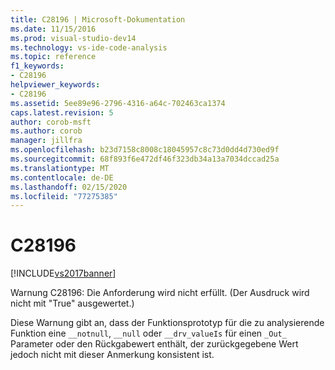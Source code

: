 ```yaml
---
title: C28196 | Microsoft-Dokumentation
ms.date: 11/15/2016
ms.prod: visual-studio-dev14
ms.technology: vs-ide-code-analysis
ms.topic: reference
f1_keywords:
- C28196
helpviewer_keywords:
- C28196
ms.assetid: 5ee89e96-2796-4316-a64c-702463ca1374
caps.latest.revision: 5
author: corob-msft
ms.author: corob
manager: jillfra
ms.openlocfilehash: b23d7158c8008c18045957c8c73d0dd4d730ed9f
ms.sourcegitcommit: 68f893f6e472df46f323db34a13a7034dccad25a
ms.translationtype: MT
ms.contentlocale: de-DE
ms.lasthandoff: 02/15/2020
ms.locfileid: "77275385"
---
```

# <a name="c28196"></a>C28196
[!INCLUDE[vs2017banner](../includes/vs2017banner.md)]

Warnung C28196: Die Anforderung wird nicht erfüllt. (Der Ausdruck wird nicht mit "True" ausgewertet.)  
  
 Diese Warnung gibt an, dass der Funktionsprototyp für die zu analysierende Funktion eine `__notnull`, `__null` oder `__drv_valueIs` für einen `_Out_` Parameter oder den Rückgabewert enthält, der zurückgegebene Wert jedoch nicht mit dieser Anmerkung konsistent ist.
